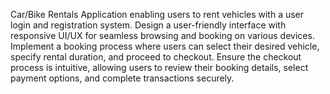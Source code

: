 Car/Bike Rentals Application enabling users to rent vehicles with a user login and registration system. Design a user-friendly interface with responsive UI/UX for seamless browsing and booking on various devices. Implement a booking process where users can select their desired vehicle, specify rental duration, and proceed to checkout. Ensure the checkout process is intuitive, allowing users to review their booking details, select payment options, and complete transactions securely.
